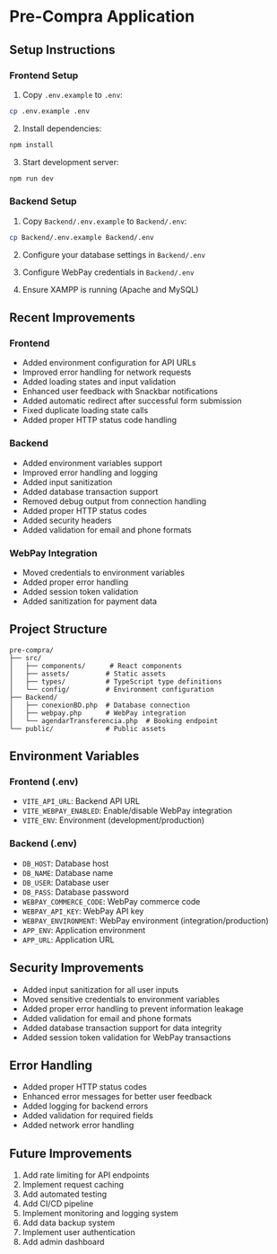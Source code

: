 # Pre-Compra Application

## Setup Instructions

### Frontend Setup
1. Copy `.env.example` to `.env`:
```bash
cp .env.example .env
```

2. Install dependencies:
```bash
npm install
```

3. Start development server:
```bash
npm run dev
```

### Backend Setup
1. Copy `Backend/.env.example` to `Backend/.env`:
```bash
cp Backend/.env.example Backend/.env
```

2. Configure your database settings in `Backend/.env`

3. Configure WebPay credentials in `Backend/.env`

4. Ensure XAMPP is running (Apache and MySQL)

## Recent Improvements

### Frontend
- Added environment configuration for API URLs
- Improved error handling for network requests
- Added loading states and input validation
- Enhanced user feedback with Snackbar notifications
- Added automatic redirect after successful form submission
- Fixed duplicate loading state calls
- Added proper HTTP status code handling

### Backend
- Added environment variables support
- Improved error handling and logging
- Added input sanitization
- Added database transaction support
- Removed debug output from connection handling
- Added proper HTTP status codes
- Added security headers
- Added validation for email and phone formats

### WebPay Integration
- Moved credentials to environment variables
- Added proper error handling
- Added session token validation
- Added sanitization for payment data

## Project Structure

```
pre-compra/
├── src/
│   ├── components/      # React components
│   ├── assets/         # Static assets
│   ├── types/          # TypeScript type definitions
│   └── config/         # Environment configuration
├── Backend/
│   ├── conexionBD.php  # Database connection
│   ├── webpay.php      # WebPay integration
│   └── agendarTransferencia.php  # Booking endpoint
└── public/             # Public assets
```

## Environment Variables

### Frontend (.env)
- `VITE_API_URL`: Backend API URL
- `VITE_WEBPAY_ENABLED`: Enable/disable WebPay integration
- `VITE_ENV`: Environment (development/production)

### Backend (.env)
- `DB_HOST`: Database host
- `DB_NAME`: Database name
- `DB_USER`: Database user
- `DB_PASS`: Database password
- `WEBPAY_COMMERCE_CODE`: WebPay commerce code
- `WEBPAY_API_KEY`: WebPay API key
- `WEBPAY_ENVIRONMENT`: WebPay environment (integration/production)
- `APP_ENV`: Application environment
- `APP_URL`: Application URL

## Security Improvements
- Added input sanitization for all user inputs
- Moved sensitive credentials to environment variables
- Added proper error handling to prevent information leakage
- Added validation for email and phone formats
- Added database transaction support for data integrity
- Added session token validation for WebPay transactions

## Error Handling
- Added proper HTTP status codes
- Enhanced error messages for better user feedback
- Added logging for backend errors
- Added validation for required fields
- Added network error handling

## Future Improvements
1. Add rate limiting for API endpoints
2. Implement request caching
3. Add automated testing
4. Add CI/CD pipeline
5. Implement monitoring and logging system
6. Add data backup system
7. Implement user authentication
8. Add admin dashboard
